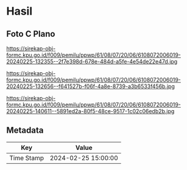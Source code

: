 # Hasil

## Foto C Plano

https://sirekap-obj-formc.kpu.go.id/f009/pemilu/ppwp/61/08/07/20/06/6108072006019-20240225-132355--2f7e398d-678e-484d-a5fe-4e54de22e47d.jpg

https://sirekap-obj-formc.kpu.go.id/f009/pemilu/ppwp/61/08/07/20/06/6108072006019-20240225-132656--f641527b-f06f-4a8e-8739-a3b6533f456b.jpg

https://sirekap-obj-formc.kpu.go.id/f009/pemilu/ppwp/61/08/07/20/06/6108072006019-20240225-140611--5891ed2a-80f5-48ce-9517-1c02c06edb2b.jpg


## Metadata

| Key        | Value               |
| ---------- | ------------------- |
| Time Stamp | 2024-02-25 15:00:00 |



